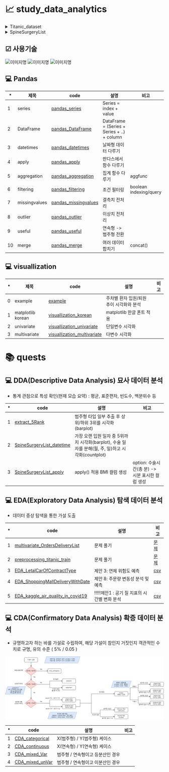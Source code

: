 # 📈 study_data_analytics
<details> 
  <summary>Titanic_dataset</summary>

- [Titanic_dataset](https://github.com/yojulab/study_data_analytics/blob/main/datasets/TitanicFromDisaster_test.csv)

|*|Variable|Definition|Key|분석가 의견|
|--|--|--|--|--|
|1||PassengerId|승객 unique id||수치형|
|2||Pclass|티켓의 클래스|1, 2, 3|범주형(순서형)|
|3||Name|이름||범주형|
|4|Sex|성별|male, female|범주형|
|5|Age|나이||수치형|
|6|SibSp|함께 탑승한 형제자매, 배우자의 수|0, 1, 2, 3, 4, 5, 8|수치형|
|7|Parch|함께 탑승한 부모자녀의 수|0, 1, 3, 2, 4, 6, 5, 9|수치형|
|8|Ticket|티켓 번호||범주형|
|9|Fare|티켓 요금||수치형|
|10|Cabin|객실 번호|nan, A00, B00, C00, D00, E00 ... |범주형(순서형)|
|11|Embarked|승선한 항구|Q, S, C|범주형|
</details>

<details> 
  <summary>SpineSurgeryList</summary>

- [SpineSurgeryList](https://github.com/yojulab/study_data_analytics/blob/main/datasets/SpineSurgeryList.csv)

|*|Variable|Definition|정상 범위|Key|분석가 의견|
|--|--|--|--|--|--|
|1|환자ID|환자를 식별하는 고유한 ID|없음||범주형, 분석에 맞지 않음|
|2|Large Lymphocyte|혈액 내 큰 림프구 수치를 나타내는 지표|1,500-4,500 / μL||수치형|
|3|Location of herniation	|탈출한 디스크의 위치로 매개변수|없음|1, 2, 3, 4, 5|범주형(순서형), 각 숫자가 특정 디스크의 위치를 나타냄|
|4|ODI|척추 통증 장애 지수로, 일상 생활에서 발생하는 제한 정도를 평가하는 지표|0-100||수치형|
|5|가족력|질병이나 유전적 소인이 부모나 가족 선조에 보이는 경우|없음(또는 해당 질환)|0.,  1., nan|범주형, 결측치(nan) 존재|
|6|간질성폐질환|폐 건강 상태를 나타내는 지표|없음 또는 치료 후 정상|0, 1|범주형|
|7|고혈압여부|고혈압 유무를 나타내는 지표|정상: 90/60-120/80 mmHg|0, 1|범주형|
|8|과거수술횟수|과거 수술을 받은 횟수를 나타내는 지표|0 이상|0, 1, 2, 3|범주형|
|9|당뇨여부|당뇨병 유무를 나타내는 지표|정상: 공복혈당 < 100 mg/dL|0, 1|범주형|
|10|말초동맥질환여부|말초 동맥 질환 유무를 나타내는 지표|없음 또는 치료 후 정상|0, 1|범주형|
|11|빈혈여부|빈혈 유무를 나타내는 지표|여성: 헤모글로빈 < 12 g/dL|0, 1|범주형|
|12|성별|남성 또는 여성 성별을 나타내는 지표|없음|1, 2|범주형|
|13|스테로이드치료|스테로이드 치료 여부를 나타내는 지표|없음 또는 치료 후 정상|0, 1|범주형|
|14|신부전여부|신장 건강 상태를 나타내는 지표|없음 또는 치료 후 정상|0, 1|범주형|
|15|신장|체내 물질의 정상적인 배설을 도와주는 신장 기능을 나타내는 지표|여성: 70-140 mL/min/1.73 m²||수치형(연속형)|
|16|심혈관질환|심혈관 건강 상태를 나타내는 지표|없음 또는 치료 후 정상|0, 1|범주형|
|17|암발병여부|암 발생 여부를 나타내는 지표|없음 또는 발병 후 치료|0, 1|범주형|
|18|연령|나이를 나타내는 지표|0 이상||수치형|
|19|우울증여부|우울증 유무를 나타내는 지표|없음 또는 치료 후 정상|0, 1, 2|범주형, 이상값(2) 존재|
|20|입원기간|입원한 기간을 나타내는 지표|0 이상||수치형|
|21|입원일자|입원일을 나타내는 지표|없음||수치형|
|22|종양진행여부|종양의 진행 상태를 나타내는 지표|없음 또는 치료 후 정상|0, 1|범주형|
|23|직업|환자의 직업을 나타내는 지표|없음 또는 해당 직업|자영업, 운동선수, 특수전문직, 주부, 사업가, nan, 건설업, 운수업, 사무직, 공무원, 농업, 의료직, 학생, 군인, 노동직, 교사, 예술가, 무직|범주형|
|24|체중|체중을 나타내는 지표|정상: 18.5-24.9 kg/m²||수치형(연속형)|
|25|퇴원일자|퇴원일을 나타내는 지표|없음||수치형|
|26|헤모글로빈수치|혈중 헤모글로빈 농도를 나타내는 지표|여성: 12-16 g/dL||수치형|
|27|혈전합병증여부|혈전 합병증 유무를 나타내는 지표|없음 또는 치료 후 정상|0, 1|범주형|
|28|환자통증정도|환자의 통증 정도를 평가하는 지표|0-10(10이 가장 심각)|1, 2, 3, 4, 5, 6, 7, 8, 9, 10|범주형(순서형)|
|29|흡연여부|흡연 여부를 나타내는 지표|없음 또는 해당 여부|0, 1|범주형|
|30|통증기간(월)|통증이 시작된 지난 기간을 나타내는 지표|0 이상||수치형|
|31|수술기법|수술 시 사용된 기술을 나타내는 지표|없음 또는 해당 기술|TELD, IELD, nan|범주형, 결측치(nan) 존재|
|32|수술시간|수술 소요 시간을 나타내는 지표|0 이상||수치형|
|33|수술실패여부|수술 실패 여부를 나타내는 지표|없음 또는 해당 여부|0, 1|범주형|
|34|수술일자|수술을 받은 날짜를 나타내는 지표|없음||수치형|
|35|재발여부|척추 통증이 재발되었는지 여부를 나타내는 지표|없음 또는 해당 여부|0, 1|범주형|
|36|혈액형|환자의 혈액형을 나타내는 지표|없음 또는 해당 혈액형|RH+A, RH+B, RH+O, RH+AB|범주형|
|37|전방디스크높이(mm)|전방 디스크의 높이를 나타내는 지표|0 이상||수치형|
|38|후방디스크높이(mm)|후방 디스크의 높이를 나타내는 지표|0 이상||수치형|
|39|지방축적도|지방 축적 정도를 나타내는 지표|정상: 20-25%||수치형|
|40|Instability|척추 안정성을 나타내는 지표|없음 또는 해당 여부|0, 1|범주형|
|41|MF + ES|혼합 신경병증 및 대량 열 치료(미세파 관리 및 전기 자극)로 수행된 치료법|없음 또는 해당 여부||수치형|
|42|Modic change|검은색과 밝은색의 조합으로 척추의 변형을 표시하는 방법으로, 척추 통증과 관련이 있을 수 있다.|없음 또는 해당 여부|0, 1, 2, 3|범주형
|43|PI|척추 곡률을 나타내는 지표|30-40도||수치형|
|44|PT|척추 곡률을 나타내는 지표|13-17도||수치형|
|45|Seg Angle(raw)|척추 각도를 나타내는 지표|없음||수치형|
|46|Vaccum disc|Vaccum disk는 디스크의 최종 단계로, 이 상태에서 쉽게 부러져 다른 퇴행성 디스크 질환을 유발한다.|없음 또는 해당 여부|0, 1|범주형|
|47|골밀도|골의 밀도를 나타내는 지표|약 1 g/cm³ 이상||수치형|
|48|디스크단면적|디스크 단면적을 나타내는 지표|50-200 px²||수치형|
|49|디스크위치|디스크의 위치를 나타내는 지표|없음 또는 해당 위치|4, 5, 3, 2, 45, 25, 12, 34, 23, 11, 10, 35, 1|범주형(순서형), 각 숫자가 특정 디스크 위치를 나타냄|
|50|척추이동척도|척추 이동 범위를 나타내는 지표|10-15 °|Down, Up, Middle, Extremely down, Extremely up|범주형|
|51|척추전방위증|척추의 사진에서 전방위증을 발견한 경우의 수준을 나타내는 지표|없음 또는 해당 위치|0, 1|범주형|
</details>

## ☑ 사용기술
<img alt="이미지명" src ="https://img.shields.io/badge/PYTHON-3776AB.svg?&style=for-the-badge&logo=PYTHON&logoColor=white"/> <img alt="이미지명" src ="https://img.shields.io/badge/visual studio code-007ACC.svg?&style=for-the-badge&logo=visualstudiocode&logoColor=white"/> <img alt="이미지명" src ="https://img.shields.io/badge/google colab-F9AB00.svg?&style=for-the-badge&logo=googlecolab&logoColor=white"/>



## 💻 Pandas
|*|제목|code|설명|비고|
|--|--|--|--|--|
|1|series|[pandas_series](./docs/pandas/00_pandas_series.ipynb)|Series = index + value||
|2|DataFrame|[pandas_DataFrame](./docs/pandas/02_pandas_DataFrame.ipynb)|DataFrame = (Series + Series + ..) + column||
|3|datetimes|[pandas_datetimes](./docs/pandas/03_pandas_datetimes.ipynb)|날짜형 데이터 다루기||
|4|apply|[pandas_apply](./docs/DDAs/04_pandas_apply.py)|판다스에서 함수 다루기||
|5|aggregation|[pandas_aggregation](./docs/pandas/05_pandas_aggregations.ipynb)|집계 함수 다루기|aggfunc|
|6|filtering|[pandas_filtering](./docs/pandas/06_pandas_filteringconditional.ipynb)|조건 필터링|boolean indexing/query|
|7|missingvalues|[pandas_missingvalues](./docs/pandas/07_pandas_preprocessing_missingvalues.ipynb)|결측치 전처리||
|8|outlier|[pandas_outlier](./docs/pandas/08_pandas_preprocessing_outlier.ipynb)|이상치 전처리||
|9|useful|[pandas_useful](./docs/pandas/09_pandas_usefuls.ipynb)|연속형 -> 범주형 전환||
|10|merge|[pandas_merge](./docs/pandas/10_pandas_merges.ipynb)|여러 데이터 합치기|concat()|

## 💻 visuallization
|*|제목|code|설명|비고|
|--|--|--|--|--|
|0|example|[example](./docs/visuallization/visuallization_example.ipynb)|주차별 환자 입원/퇴원 추이 시각화와 분석||
|1|matplotlib korean|[visuallization_korean](./docs/visuallization/01_matplotlib_simple_korean.ipynb)|matplotlib 한글 폰트 적용||
|2|univariate|[visuallization_univariate](./docs/visuallization/02_univariate.ipynb)|단일변수 시각화||
|3|multivariate|[visuallization_multivariate](./docs/visuallization/03_visuallization_multivariate.ipynb)|다변수 시각화||



# 📚 quests
## 💻 DDA(Descriptive Data Analysis) 묘사 데이터 분석
- 통계 관점으로 특성 확인(현재 모습 요약) : 평균, 표준편차, 빈도수, 백분위수 등

|*|code|설명|비고|
|--|--|--|--|
|1|[extract_5Rank](./docs/quests/DDA/extract_5Rank.ipynb)|범주형 타입 일부 추출 후 상위/하위 3위를 시각화(barplot)||
|2|[SpineSurgeryList_datetime](./docs/quests/DDA/SpineSurgeryList_datetime.ipynb)|가장 오랜 입원 일자 중 5위까지 시각화(barplot), 수술 일자를 분해(월, 주, 일)하고 시각화(countplot)||
|3|[SpineSurgeryList_apply](./docs/quests/DDA/SpineSurgeryList_apply.py)|apply() 적용 BMI 컬럼 생성|option: 수술시간(총 분) -> 시분 표시한 컬럼 생성|


## 💻 EDA(Exploratory Data Analysis) 탐색 데이터 분석
- 데이터 증상 탐색을 통한 가설 도출

|*|code|설명|비고|
|--|--|--|--|
|1|[multivariate_OrdersDeliveryList](./docs/quests)|문제 풀기|[문제](https://docs.google.com/document/d/1NawUP-V9yy1NxywayYHLVC1P4Rtg7YavpT82pnE6938/edit)|
|2|[preprocessing_titanic_train](./docs/quests/EDAs/preprocessing_titanic_train.ipynb)|문제 풀기|[문제](https://docs.google.com/document/d/19zaaxXw1-Px4e1bKmit6h233myLWJKaeqFf-rfsKJw0/edit)|
|3|[EDA_LetalCarOfContractType](./docs/quests/EDAs/EDA_LetalCarOfContractType.ipynb)|제안 3: 연체 위험도 예측|[csv](./docs/csv/LetalCarOfContractType.csv)|
|4|[EDA_ShoppingMallDeliveryWithDate](./docs/quests/EDAs/EDA_ShoppingMallDeliveryWithDate.ipynb)|제안 8: 주문량 변동성 분석 및 예측|[csv](./docs/csv/ShoppingMallDeliveryWithDate.csv)|
|5|[EDA_kaggle_air_quality_in_covid19](./docs/quests/EDAs/)|!!!!!제안1 : 공기 질 지표의 시간별 변화 분석|[csv](https://www.kaggle.com/datasets/aestheteaman01/air-quality-across-countries-in-covid19)|

## 💻 CDA(Confirmatory Data Analysis) 확증 데이터 분석
- 규명하고자 하는 바를 가설로 수립하여, 해당 가설이 참인지 거짓인지 객관적인 수치로 규명, 유의 수준 ( 5% / 0.05 )

![정형데이터 통계 검증도](./docs/structureddata_test_diagrams.drawio.png)

|*|code|설명|비고|
|--|--|--|--|
|1|[CDA_categorical](./docs/quests/CDAs/CDA_categorical.ipynb)|X(범주형) / Y(범주형) 케이스||
|2|[CDA_continuous](./docs/quests/CDAs/CDA_continuous.ipynb)|X(연속형) / Y(연속형) 케이스||
|3|[CDA_mixed_Var](./docs/quests/CDAs/CDA_mixed_Var.ipynb)|범주형 / 연속형이고 등분산인 경우||
|4|[CDA_mixed_unVar](./docs/quests/CDAs/CDA_mixed_unVar.ipynb)|범주형 / 연속형이고 이분산인 경우||


